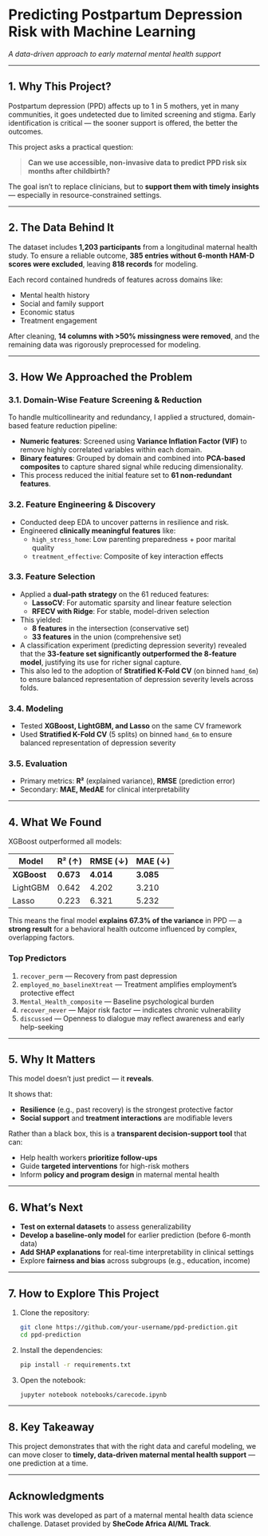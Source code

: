 # **Predicting Postpartum Depression Risk with Machine Learning**

*A data-driven approach to early maternal mental health support*

---

## **1. Why This Project?**

Postpartum depression (PPD) affects up to 1 in 5 mothers, yet in many communities, it goes undetected due to limited screening and stigma. Early identification is critical — the sooner support is offered, the better the outcomes.

This project asks a practical question:
> **Can we use accessible, non-invasive data to predict PPD risk six months after childbirth?**

The goal isn’t to replace clinicians, but to **support them with timely insights** — especially in resource-constrained settings.

---

## **2. The Data Behind It**

The dataset includes **1,203 participants** from a longitudinal maternal health study. To ensure a reliable outcome, **385 entries without 6-month HAM-D scores were excluded**, leaving **818 records** for modeling.

Each record contained hundreds of features across domains like:
- Mental health history
- Social and family support
- Economic status
- Treatment engagement

After cleaning, **14 columns with >50% missingness were removed**, and the remaining data was rigorously preprocessed for modeling.

---

## **3. How We Approached the Problem**

### 3.1. **Domain-Wise Feature Screening & Reduction**
To handle multicollinearity and redundancy, I applied a structured, domain-based feature reduction pipeline:
- **Numeric features**: Screened using **Variance Inflation Factor (VIF)** to remove highly correlated variables within each domain.
- **Binary features**: Grouped by domain and combined into **PCA-based composites** to capture shared signal while reducing dimensionality.
- This process reduced the initial feature set to **61 non-redundant features**.

### 3.2. **Feature Engineering & Discovery**
- Conducted deep EDA to uncover patterns in resilience and risk.
- Engineered **clinically meaningful features** like:
  - `high_stress_home`: Low parenting preparedness + poor marital quality
  - `treatment_effective`: Composite of key interaction effects

### 3.3. **Feature Selection**
- Applied a **dual-path strategy** on the 61 reduced features:
  - **LassoCV**: For automatic sparsity and linear feature selection
  - **RFECV with Ridge**: For stable, model-driven selection
- This yielded:
  - **8 features** in the intersection (conservative set)
  - **33 features** in the union (comprehensive set)
- A classification experiment (predicting depression severity) revealed that the **33-feature set significantly outperformed the 8-feature model**, justifying its use for richer signal capture.
- This also led to the adoption of **Stratified K-Fold CV** (on binned `hamd_6m`) to ensure balanced representation of depression severity levels across folds.

### 3.4. **Modeling**
- Tested **XGBoost, LightGBM, and Lasso** on the same CV framework
- Used **Stratified K-Fold CV** (5 splits) on binned `hamd_6m` to ensure balanced representation of depression severity

### 3.5. **Evaluation**
- Primary metrics: **R²** (explained variance), **RMSE** (prediction error)
- Secondary: **MAE, MedAE** for clinical interpretability

---

## **4. What We Found**

XGBoost outperformed all models:

| Model        | R² (↑) | RMSE (↓) | MAE (↓) |
| ------------ | ------ | -------- | ------- |
| **XGBoost**  | **0.673** | **4.014** | **3.085** |
| LightGBM     | 0.642  | 4.202    | 3.210   |
| Lasso        | 0.223  | 6.321    | 5.232   |

This means the final model **explains 67.3% of the variance** in PPD — a **strong result** for a behavioral health outcome influenced by complex, overlapping factors.

### **Top Predictors**
1. `recover_perm` — Recovery from past depression
2. `employed_mo_baselineXtreat` — Treatment amplifies employment’s protective effect
3. `Mental_Health_composite` — Baseline psychological burden
4. `recover_never` — Major risk factor — indicates chronic vulnerability
5. `discussed` — Openness to dialogue may reflect awareness and early help-seeking

---

## **5. Why It Matters**

This model doesn’t just predict — it **reveals**.

It shows that:
- **Resilience** (e.g., past recovery) is the strongest protective factor
- **Social support** and **treatment interactions** are modifiable levers

Rather than a black box, this is a **transparent decision-support tool** that can:
- Help health workers **prioritize follow-ups**
- Guide **targeted interventions** for high-risk mothers
- Inform **policy and program design** in maternal mental health

---

## **6. What’s Next**

- **Test on external datasets** to assess generalizability
- **Develop a baseline-only model** for earlier prediction (before 6-month data)
- **Add SHAP explanations** for real-time interpretability in clinical settings
- Explore **fairness and bias** across subgroups (e.g., education, income)

---

## **7. How to Explore This Project**

1. Clone the repository:
   ```bash
   git clone https://github.com/your-username/ppd-prediction.git  
   cd ppd-prediction
   ```
2. Install the dependencies:

   ```bash
   pip install -r requirements.txt
   ```
3. Open the notebook:

   ```bash
   jupyter notebook notebooks/carecode.ipynb
   ```

---

## **8. Key Takeaway**

This project demonstrates that with the right data and careful modeling, we can move closer to **timely, data-driven maternal mental health support** — one prediction at a time.

---

## **Acknowledgments**

This work was developed as part of a maternal mental health data science challenge. Dataset provided by **SheCode Africa AI/ML Track**.
